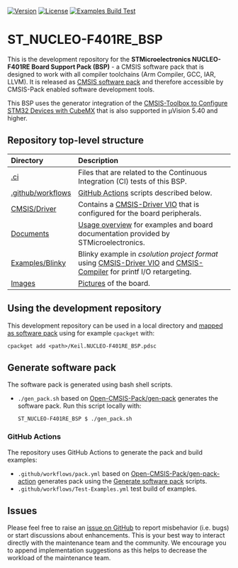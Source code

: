 [![Version](https://img.shields.io/github/v/release/Open-CMSIS-Pack/ST_NUCLEO-F401RE_BSP)](https://github.com/Open-CMSIS-Pack/ST_NUCLEO-F401RE_BSP/releases/latest)
[![License](https://img.shields.io/github/license/Open-CMSIS-Pack/ST_NUCLEO-F401RE_BSP?label)](https://github.com/Open-CMSIS-Pack/ST_NUCLEO-F401RE_BSP/blob/main/LICENSE)
[![Examples Build Test](https://img.shields.io/github/actions/workflow/status/Open-CMSIS-Pack/ST_NUCLEO-F401RE_BSP/Test-Examples.yml?logo=arm&logoColor=0091bd&label=Examples%20Build%20Test)](./.ci)

# ST_NUCLEO-F401RE_BSP

This is the development repository for the **STMicroelectronics NUCLEO-F401RE Board Support Pack (BSP)** - a CMSIS software pack that is designed to work with all compiler toolchains (Arm Compiler, GCC, IAR, LLVM). It is released as [CMSIS software pack](https://www.keil.arm.com/packs/nucleo-f401re_bsp-keil) and therefore accessible by CMSIS-Pack enabled software development tools.

This BSP uses the generator integration of the [CMSIS-Toolbox to Configure STM32 Devices with CubeMX](https://open-cmsis-pack.github.io/cmsis-toolbox/CubeMX/) that is also supported in µVision 5.40 and higher.

## Repository top-level structure

Directory                   | Description
:---------------------------|:--------------
[.ci](./.ci)                | Files that are related to the Continuous Integration (CI) tests of this BSP.
[.github/workflows](https://github.com/Open-CMSIS-Pack/ST_NUCLEO-F401RE_BSP/tree/main/.github/workflows) | [GitHub Actions](#github-actions) scripts described below.
[CMSIS/Driver](https://github.com/Open-CMSIS-Pack/ST_NUCLEO-F401RE_BSP/tree/main/CMSIS/Driver)           | Contains a [CMSIS-Driver VIO](https://arm-software.github.io/CMSIS_6/latest/Driver/group__vio__interface__gr.html) that is configured for the board peripherals.
[Documents](https://github.com/Open-CMSIS-Pack/ST_NUCLEO-F401RE_BSP/tree/main/Documents)                 | [Usage overview](https://github.com/Open-CMSIS-Pack/ST_NUCLEO-F401RE_BSP/tree/main/Documents/OVERVIEW.md) for examples and board documentation provided by STMicroelectronics.
[Examples/Blinky](https://github.com/Open-CMSIS-Pack/ST_NUCLEO-F401RE_BSP/tree/main/Examples/Blinky)     | Blinky example in *csolution project format* using [CMSIS-Driver VIO](https://arm-software.github.io/CMSIS_6/latest/Driver/group__vio__interface__gr.html) and [CMSIS-Compiler](https://arm-software.github.io/CMSIS-Compiler/main/index.html) for printf I/O retargeting.
[Images](https://github.com/Open-CMSIS-Pack/ST_NUCLEO-F401RE_BSP/tree/main/Images)                       | [Pictures](https://github.com/Open-CMSIS-Pack/ST_NUCLEO-F401RE_BSP/blob/main/Images/nucleo-f401re_large.png) of the board.

## Using the development repository

This development repository can be used in a local directory and [mapped as software pack](https://open-cmsis-pack.github.io/cmsis-toolbox/build-tools#install-a-repository) using for example `cpackget` with:

    cpackget add <path>/Keil.NUCLEO-F401RE_BSP.pdsc

## Generate software pack

The software pack is generated using bash shell scripts.

- `./gen_pack.sh` based on [Open-CMSIS-Pack/gen-pack](https://github.com/Open-CMSIS-Pack/gen-pack) generates the software pack.
Run this script locally with:

      ST_NUCLEO-F401RE_BSP $ ./gen_pack.sh

### GitHub Actions

The repository uses GitHub Actions to generate the pack and build examples:

- `.github/workflows/pack.yml` based on [Open-CMSIS-Pack/gen-pack-action](https://github.com/Open-CMSIS-Pack/gen-pack-action) generates pack using the [Generate software pack](#generate-software-pack) scripts.
- `.github/workflows/Test-Examples.yml` test build of examples.

## Issues

Please feel free to raise an [issue on GitHub](https://github.com/Open-CMSIS-Pack/ST_NUCLEO-F401RE_BSP/issues)
to report misbehavior (i.e. bugs) or start discussions about enhancements. This
is your best way to interact directly with the maintenance team and the community.
We encourage you to append implementation suggestions as this helps to decrease the
workload of the maintenance team.
